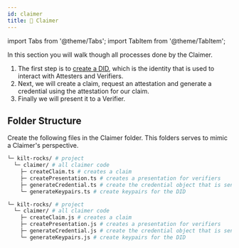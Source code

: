 ```yaml
---
id: claimer
title: 👤 Claimer
---
```


import Tabs from '@theme/Tabs';
import TabItem from '@theme/TabItem';

In this section you will walk though all processes done by the <span className="label-role claimer">Claimer</span>.

1. The first step is to [create a DID](./01_did.md), which is the identity that is used to interact with <span className="label-role attester">Attesters</span> and <span className="label-role verifier">Verifiers</span>.
2. Next, we will create a claim, request an attestation and generate a credential using the attestation for our claim.
3. Finally we will present it to a <span className="label-role verifier">Verifier</span>.

## Folder Structure

Create the following files in the <span className="label-role claimer">Claimer</span> folder.
This folders serves to mimic a <span className="label-role claimer">Claimer</span>'s perspective.

<Tabs groupId="ts-js-choice">
  <TabItem value='ts' label='Typescript' default>

  ```bash
  └─ kilt-rocks/ # project
    └─ claimer/ # all claimer code
      ├─ createClaim.ts # creates a claim
      ├─ createPresentation.ts # creates a presentation for verifiers
      ├─ generateCredential.ts # create the credential object that is sent to the attester for attestation
      └─ generateKeypairs.ts # create keypairs for the DID
  ```

  </TabItem>
  <TabItem value='js' label='Javascript'>

  ```bash
  └─ kilt-rocks/ # project
    └─ claimer/ # all claimer code
      ├─ createClaim.js # creates a claim
      ├─ createPresentation.js # creates a presentation for verifiers
      ├─ generateCredential.js # create the credential object that is sent to the attester for attestation
      └─ generateKeypairs.js # create keypairs for the DID
  ```

  </TabItem>
</Tabs>
